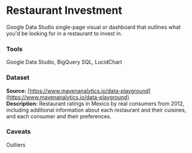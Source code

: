 # Restaurant Investment
Google Data Studio single-page visual or dashboard that outlines what you'd be looking for in a restaurant to invest in. 

### Tools 
Google Data Studio, BigQuery SQL, LucidChart

###  Dataset 
**Source:** [https://www.mavenanalytics.io/data-playground](https://www.mavenanalytics.io/data-playground) <br>
**Description:** Restaurant ratings in Mexico by real consumers from 2012, including additional information about each restaurant and their cuisines, and each consumer and their preferences.

### Caveats
Outliers
